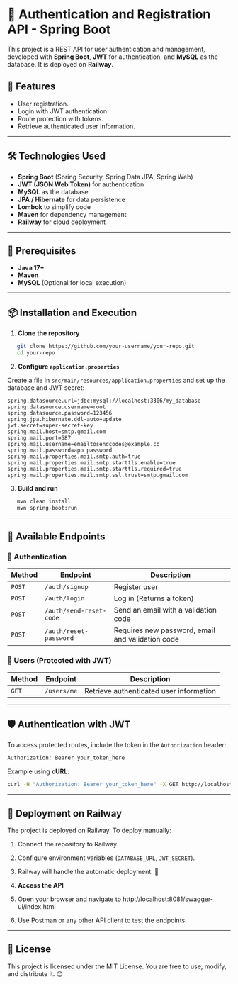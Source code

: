# 🔐 Authentication and Registration API - Spring Boot

This project is a REST API for user authentication and management, developed with **Spring Boot**, **JWT** for authentication, and **MySQL** as the database. It is deployed on **Railway**.

## 🚀 Features

- User registration.
- Login with JWT authentication.
- Route protection with tokens.
- Retrieve authenticated user information.

---

## 🛠 Technologies Used

- **Spring Boot** (Spring Security, Spring Data JPA, Spring Web)
- **JWT (JSON Web Token)** for authentication
- **MySQL** as the database
- **JPA / Hibernate** for data persistence
- **Lombok** to simplify code
- **Maven** for dependency management
- **Railway** for cloud deployment

---

## 📌 Prerequisites

- **Java 17+**
- **Maven**
- **MySQL** (Optional for local execution)

---

## 📦 Installation and Execution

1. **Clone the repository**
```sh
   git clone https://github.com/your-username/your-repo.git
   cd your-repo
```

2. **Configure `application.properties`**
   
Create a file in `src/main/resources/application.properties` and set up the database and JWT secret:
```properties
spring.datasource.url=jdbc:mysql://localhost:3306/my_database
spring.datasource.username=root
spring.datasource.password=123456
spring.jpa.hibernate.ddl-auto=update
jwt.secret=super-secret-key
spring.mail.host=smtp.gmail.com
spring.mail.port=587
spring.mail.username=emailtosendcodes@example.co
spring.mail.password=app password
spring.mail.properties.mail.smtp.auth=true
spring.mail.properties.mail.smtp.starttls.enable=true
spring.mail.properties.mail.smtp.starttls.required=true
spring.mail.properties.mail.smtp.ssl.trust=smtp.gmail.com
```

3. **Build and run**
```sh
   mvn clean install
   mvn spring-boot:run
```

---

## 🔑 Available Endpoints

### 📌 Authentication
| Method | Endpoint         | Description |
|--------|-----------------|-------------|
| `POST`  | `/auth/signup` | Register user |
| `POST`  | `/auth/login`    | Log in (Returns a token) |
| `POST`  | `/auth/send-reset-code` | Send an email with a validation code |
| `POST`  | `/auth/reset-password`    | Requires new password, email and validation code |


### 📌 Users (Protected with JWT)
| Method | Endpoint         | Description |
|--------|-----------------|-------------|
| `GET`   | `/users/me`  | Retrieve authenticated user information |

---

## 🛡 Authentication with JWT

To access protected routes, include the token in the `Authorization` header:
```sh
Authorization: Bearer your_token_here
```

Example using **cURL**:
```sh
curl -H "Authorization: Bearer your_token_here" -X GET http://localhost:8081/users/me
```

---

## 🚀 Deployment on Railway

The project is deployed on Railway. To deploy manually:
1. Connect the repository to Railway.
2. Configure environment variables (`DATABASE_URL`, `JWT_SECRET`).
3. Railway will handle the automatic deployment. 🚀

4. **Access the API**
1. Open your browser and navigate to http://localhost:8081/swagger-ui/index.html
2. Use Postman or any other API client to test the endpoints.

---

## 📝 License

This project is licensed under the MIT License. You are free to use, modify, and distribute it. 😊

